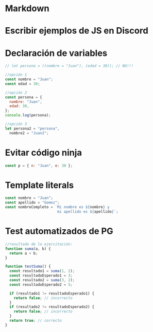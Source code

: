 # Markdown

# Escribir ejemplos de JS en Discord

# Declaración de variables

```js
// let persona = ((nombre = "Juan"), (edad = 30)); // NO!!!

//opción 1
const nombre = "Juan";
const edad = 30;

//opción 2
const persona = {
  nombre: "Juan",
  edad: 30,
};
console.log(persona);

//opción 3
let persona2 = "persona",
  nombre2 = "Juan2";
```

# Evitar código ninja

```js
const p = { n: "Juan", e: 30 };
```

# Template literals

```js
const nombre = "Juan";
const apellido = "Gomez";
const nombreCompleto = `Mi nombre es ${nombre} y 
                        mi apellido es ${apellido}`;
```

# Test automatizados de PG

```js
//resultado de la ejercitación:
function suma(a, b) {
  return a + b;
}

function testSuma() {
  const resultado1 = suma(1, 2);
  const resultadoEsperado1 = 3;
  const resultado2 = suma(3, 2);
  const resultadoEsperado2 = 5;

  if (resultado1 != resultadoEsperado1) {
    return false; // incorrecto
  }
  if (resultado2 != resultadoEsperado2) {
    return false; // incorrecto
  }
  return true; // correcto
}
```
